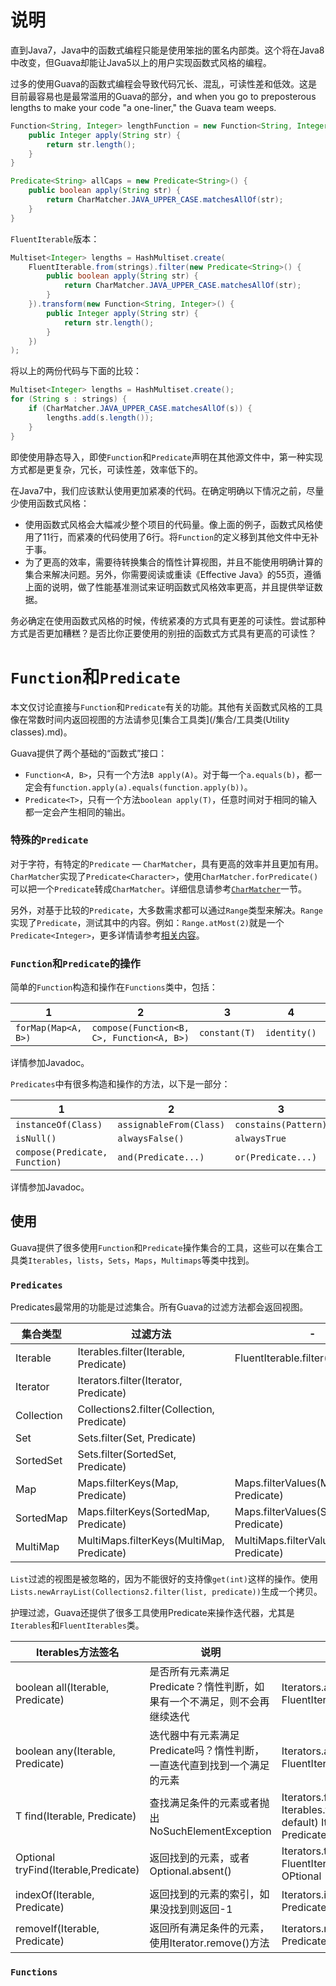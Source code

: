 # 说明
直到Java7，Java中的函数式编程只能是使用笨拙的匿名内部类。这个将在Java8中改变，但Guava却能让Java5以上的用户实现函数式风格的编程。

过多的使用Guava的函数式编程会导致代码冗长、混乱，可读性差和低效。这是目前最容易也是最常滥用的Guava的部分，and when you go to preposterous lengths to make your code "a one-liner," the Guava team weeps.

```java
Function<String, Integer> lengthFunction = new Function<String, Integer>() {
	public Integer apply(String str) {
		return str.length();
	}
}

Predicate<String> allCaps = new Predicate<String>() {
	public boolean apply(String str) {
		return CharMatcher.JAVA_UPPER_CASE.matchesAllOf(str);
	}
}
```

`FluentIterable`版本：

```java
Multiset<Integer> lengths = HashMultiset.create(
	FluentIterable.from(strings).filter(new Predicate<String>() {
		public boolean apply(String str) {
			return CharMatcher.JAVA_UPPER_CASE.matchesAllOf(str);
		}
	}).transform(new Function<String, Integer>() {
		public Integer apply(String str) {
			return str.length();
		}
	})
);
```

将以上的两份代码与下面的比较：

```java
Multiset<Integer> lengths = HashMultiset.create();
for (String s : strings) {
	if (CharMatcher.JAVA_UPPER_CASE.matchesAllOf(s)) {
		lengths.add(s.length());
	}
}
```

即使使用静态导入，即使`Function`和`Predicate`声明在其他源文件中，第一种实现方式都是更复杂，冗长，可读性差，效率低下的。

在Java7中，我们应该默认使用更加紧凑的代码。在确定明确以下情况之前，尽量少使用函数式风格：

- 使用函数式风格会大幅减少整个项目的代码量。像上面的例子，函数式风格使用了11行，而紧凑的代码使用了6行。将`Function`的定义移到其他文件中无补于事。
- 为了更高的效率，需要待转换集合的惰性计算视图，并且不能使用明确计算的集合来解决问题。另外，你需要阅读或重读《Effective Java》的55页，遵循上面的说明，做了性能基准测试来证明函数式风格效率更高，并且提供举证数据。

务必确定在使用函数式风格的时候，传统紧凑的方式具有更差的可读性。尝试那种方式是否更加糟糕？是否比你正要使用的别扭的函数式方式具有更高的可读性？

# `Function`和`Predicate`
本文仅讨论直接与`Function`和`Predicate`有关的功能。其他有关函数式风格的工具像在常数时间内返回视图的方法请参见[集合工具类](/集合/工具类(Utility classes).md)。

Guava提供了两个基础的“函数式”接口：

- `Function<A, B>`，只有一个方法`B apply(A)`。对于每一个`a.equals(b)`，都一定会有`function.apply(a).equals(function.apply(b))`。
- `Predicate<T>`，只有一个方法`boolean apply(T)`，任意时间对于相同的输入都一定会产生相同的输出。

### 特殊的`Predicate`
对于字符，有特定的`Predicate` — `CharMatcher`，具有更高的效率并且更加有用。`CharMatcher`实现了`Predicate<Character>`，使用`CharMatcher.forPredicate()`可以把一个`Predicate`转成`CharMatcher`。详细信息请参考[`CharMatcher`](字符串/字符串(Strings).md)一节。

另外，对基于比较的`Predicate`，大多数需求都可以通过`Range`类型来解决。`Range`实现了`Predicate`，测试其中的内容。例如：`Range.atMost(2)`就是一个`Predicate<Integer>`，更多详情请参考[相关内容](区间-范围/区间-范围(Ranges).md)。

### `Function`和`Predicate`的操作
简单的`Function`构造和操作在`Functions`类中，包括：

1 | 2 | 3 | 4 | 5
--- | --- | --- | --- | ---
`forMap(Map<A, B>)` | `compose(Function<B, C>, Function<A, B>)` | `constant(T)` | `identity()` | `toStringFunction()`

详情参加Javadoc。

`Predicates`中有很多构造和操作的方法，以下是一部分：

1 | 2 | 3 | 4
--- | --- | --- | ---
`instanceOf(Class)` | `assignableFrom(Class)` | `constains(Pattern)` | `in(Collection)`
`isNull()` | `alwaysFalse()` | `alwaysTrue` | `equalTo(Object)`
`compose(Predicate, Function)` | `and(Predicate...)` | `or(Predicate...)` | `not(Predicate)`

详情参加Javadoc。

## 使用
Guava提供了很多使用`Function`和`Predicate`操作集合的工具，这些可以在集合工具类`Iterables`，`lists`，`Sets`，`Maps`，`Multimaps`等类中找到。

### `Predicates`
Predicates最常用的功能是过滤集合。所有Guava的过滤方法都会返回视图。

集合类型 | 过滤方法 | - | -
--- | --- | --- | ---
Iterable | Iterables.filter(Iterable, Predicate) | FluentIterable.filter(Predicate)
Iterator | Iterators.filter(Iterator, Predicate)
Collection | Collections2.filter(Collection, Predicate)
Set | Sets.filter(Set, Predicate)
SortedSet | Sets.filter(SortedSet, Predicate)
Map | Maps.filterKeys(Map, Predicate) | Maps.filterValues(Map, Predicate) | Maps.filterEntries(Map, Predicate)
SortedMap | Maps.filterKeys(SortedMap, Predicate) | Maps.filterValues(SortedMap, Predicate) | Maps.filterEntries(SortedMap, Predicate)
MultiMap | MultiMaps.filterKeys(MultiMap, Predicate) | MultiMaps.filterValues(MultiMap, Predicate) | MultiMaps.filterEntries(MultiMap, Predicate)

`List`过滤的视图是被忽略的，因为不能很好的支持像`get(int)`这样的操作。使用`Lists.newArrayList(Collections2.filter(list, predicate))`生成一个拷贝。

护理过滤，Guava还提供了很多工具使用Predicate来操作迭代器，尤其是`Iterables`和`FluentIterables`类。

Iterables方法签名 | 说明 | 另请参考
--- | --- | ---
boolean all(Iterable, Predicate) | 是否所有元素满足Predicate？惰性判断，如果有一个不满足，则不会再继续迭代 | Iterators.all(Iterator, Predicate) FluentIterable.allMatch(Predicate)
boolean any(Iterable, Predicate) | 迭代器中有元素满足Predicate吗？惰性判断，一直迭代直到找到一个满足的元素 | Iterators.any(Iterator, Predicate) FluentIterable.anyMatch(Predicate)
T find(Iterable, Predicate) | 查找满足条件的元素或者抛出NoSuchElementException | Iterators.find(Iterator, Predicate) Iterables.find(Iterable, Predicate, T default) Iterators.find(Iterator, Predicate, T default)
Optional<T> tryFind(Iterable,Predicate) | 返回找到的元素，或者Optional.absent() | Iterators.tryFind(Iterator, Predicate) FluentIterable.firstMatch(Predicate) OPtional
indexOf(Iterable, Predicate) | 返回找到的元素的索引，如果没找到则返回-1 | Iterators.indexOf(Iterator, Predicate) 
removeIf(Iterable, Predicate) | 返回所有满足条件的元素，使用Iterator.remove()方法 | Iterators.removeIf(Iterator, Predicate)

### `Functions`
